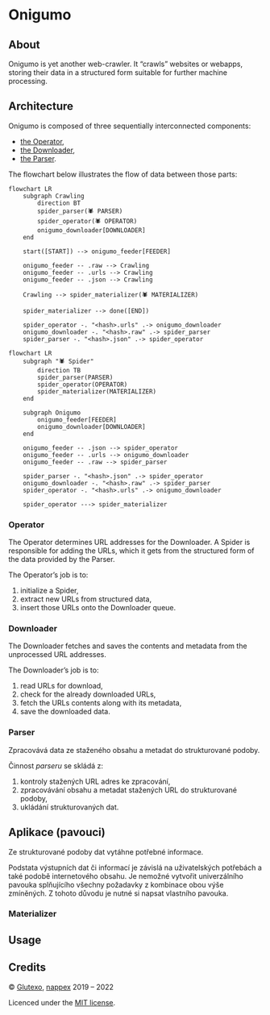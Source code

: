 # Onigumo #

## About ##

Onigumo is yet another web-crawler. It “crawls” websites or webapps, storing their data in a structured form suitable for further machine processing.

## Architecture ##

Onigumo is composed of three sequentially interconnected components:

* [the Operator](#operator),
* [the Downloader](#downloader),
* [the Parser](#parser).

The flowchart below illustrates the flow of data between those parts:

```mermaid
flowchart LR
    subgraph Crawling
        direction BT
        spider_parser(🕷️ PARSER)
        spider_operator(🕷️ OPERATOR)
        onigumo_downloader[DOWNLOADER]
    end

    start([START]) --> onigumo_feeder[FEEDER]

    onigumo_feeder -- .raw --> Crawling
    onigumo_feeder -- .urls --> Crawling
    onigumo_feeder -- .json --> Crawling

    Crawling --> spider_materializer(🕷️ MATERIALIZER)

    spider_materializer --> done([END])

    spider_operator -. "<hash>.urls" .-> onigumo_downloader
    onigumo_downloader -. "<hash>.raw" .-> spider_parser
    spider_parser -. "<hash>.json" .-> spider_operator
```

```mermaid
flowchart LR
    subgraph "🕷️ Spider"
        direction TB
        spider_parser(PARSER)
        spider_operator(OPERATOR)
        spider_materializer(MATERIALIZER)
    end

    subgraph Onigumo
        onigumo_feeder[FEEDER]
        onigumo_downloader[DOWNLOADER]
    end

    onigumo_feeder -- .json --> spider_operator
    onigumo_feeder -- .urls --> onigumo_downloader
    onigumo_feeder -- .raw --> spider_parser

    spider_parser -. "<hash>.json" .-> spider_operator
    onigumo_downloader -. "<hash>.raw" .-> spider_parser
    spider_operator -. "<hash>.urls" .-> onigumo_downloader

    spider_operator ---> spider_materializer
```

### Operator ###

The Operator determines URL addresses for the Downloader. A Spider is responsible for adding the URLs, which it gets from the structured form of the data provided by the Parser.

The Operator’s job is to:

1. initialize a Spider,
2. extract new URLs from structured data,
3. insert those URLs onto the Downloader queue.

### Downloader ###

The Downloader fetches and saves the contents and metadata from the unprocessed URL addresses.

The Downloader’s job is to:

1. read URLs for download,
2. check for the already downloaded URLs,
3. fetch the URLs contents along with its metadata,
4. save the downloaded data.

### Parser ###

Zpracovává data ze staženého obsahu a metadat do strukturované podoby.

Činnost _parseru_ se skládá z:

1. kontroly stažených URL adres ke zpracování,
2. zpracovávání obsahu a metadat stažených URL do strukturované podoby,
3. ukládání strukturovaných dat.

## Aplikace (pavouci) ##

Ze strukturované podoby dat vytáhne potřebné informace.

Podstata výstupních dat či informací je závislá na uživatelských potřebách a také podobě internetového obsahu. Je nemožné vytvořit univerzálního pavouka splňujícího všechny požadavky z kombinace obou výše zmíněných. Z tohoto důvodu je nutné si napsat vlastního pavouka.

### Materializer ###

## Usage ##

## Credits ##

© [Glutexo](https://github.com/Glutexo), [nappex](https://github.com/nappex) 2019 – 2022

Licenced under the [MIT license](LICENSE.txt).
